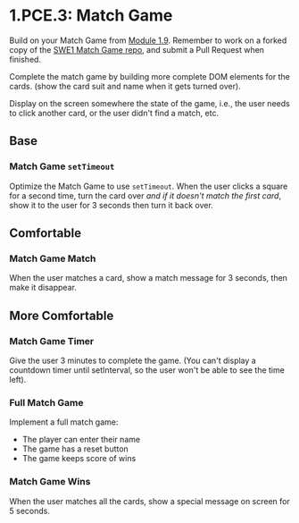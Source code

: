 # 1.PCE.3: Match Game

Build on your Match Game from [Module 1.9](../1.9-match-game.md). Remember to work on a forked copy of the [SWE1 Match Game repo](https://github.com/rocketacademy/match-game-swe1), and submit a Pull Request when finished.

Complete the match game by building more complete DOM elements for the cards. \(show the card suit and name when it gets turned over\).

Display on the screen somewhere the state of the game, i.e., the user needs to click another card, or the user didn't find a match, etc.

## Base

### Match Game `setTimeout`

Optimize the Match Game to use `setTimeout`. When the user clicks a square for a second time, turn the card over _and if it doesn't match the first card_, show it to the user for 3 seconds then turn it back over.

## Comfortable

### Match Game Match

When the user matches a card, show a match message for 3 seconds, then make it disappear.

## More Comfortable

### Match Game Timer

Give the user 3 minutes to complete the game. \(You can't display a countdown timer until setInterval, so the user won't be able to see the time left\).

### Full Match Game

Implement a full match game:

* The player can enter their name
* The game has a reset button
* The game keeps score of wins

### Match Game Wins

When the user matches all the cards, show a special message on screen for 5 seconds.

